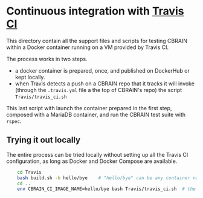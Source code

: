 
# Continuous integration with [Travis CI](https://travis-ci.org/)

This directory contain all the support files and scripts for testing CBRAIN within a Docker container running on a VM provided by Travis CI.

The process works in two steps.

* a docker container is prepared, once, and published on DockerHub or kept locally.
* when Travis detects a push on a CBRAIN repo that it tracks it will invoke (through the `.travis.yml` file a the top of CBRAIN's repo) the script `Travis/travis_ci.sh`

This last script with launch the container prepared in the first step, composed with a MariaDB container, and run the CBRAIN test suite with `rspec`.

## Trying it out locally

The entire process can be tried locally without setting up all the Travis CI configuration, as long as Docker and Docker Compose are available.

```bash
    cd Travis
    bash build.sh -b hello/bye    # "hello/bye" can be any container name of your choice
    cd ..
    env CBRAIN_CI_IMAGE_NAME=hello/bye bash Travis/travis_ci.sh  # the container name can be given in argument too
```

